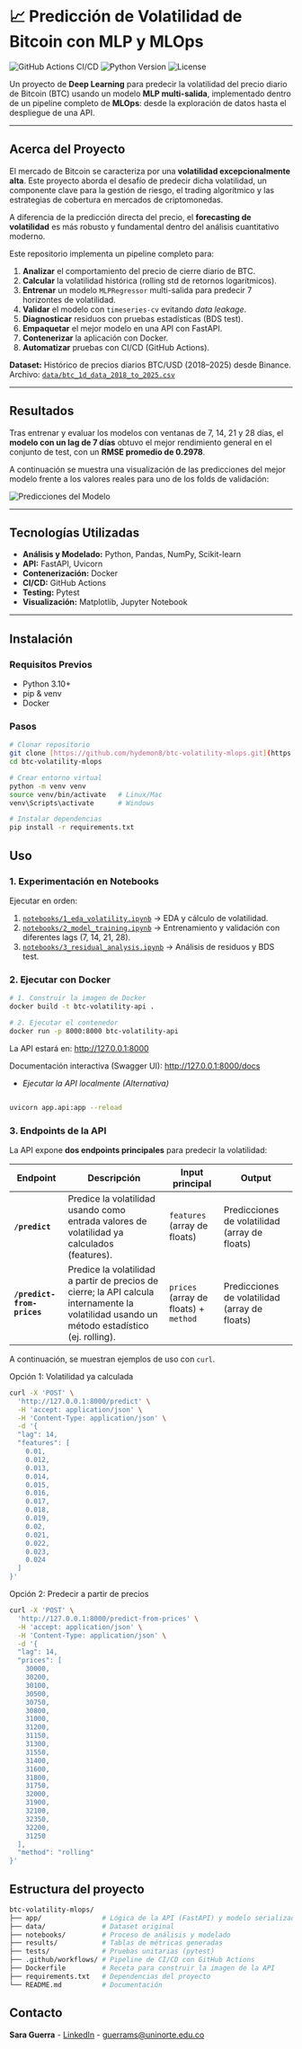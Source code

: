 # 📈 Predicción de Volatilidad de Bitcoin con MLP y MLOps

![GitHub Actions CI/CD](https://github.com/hydemon8/btc-volatility-mlops/actions/workflows/ci.yml/badge.svg)
![Python Version](https://img.shields.io/badge/python-3.10+-blue)
![License](https://img.shields.io/badge/license-MIT-green)

Un proyecto de **Deep Learning** para predecir la volatilidad del precio diario de Bitcoin (BTC) usando un modelo **MLP multi-salida**, implementado dentro de un pipeline completo de **MLOps**: desde la exploración de datos hasta el despliegue de una API.

---

##  Acerca del Proyecto

El mercado de Bitcoin se caracteriza por una **volatilidad excepcionalmente alta**. Este proyecto aborda el desafío de predecir dicha volatilidad, un componente clave para la gestión de riesgo, el trading algorítmico y las estrategias de cobertura en mercados de criptomonedas.

A diferencia de la predicción directa del precio, el **forecasting de volatilidad** es más robusto y fundamental dentro del análisis cuantitativo moderno.

Este repositorio implementa un pipeline completo para:

1.  **Analizar** el comportamiento del precio de cierre diario de BTC.
2.  **Calcular** la volatilidad histórica (rolling std de retornos logarítmicos).
3.  **Entrenar** un modelo `MLPRegressor` multi-salida para predecir 7 horizontes de volatilidad.
4.  **Validar** el modelo con `timeseries-cv` evitando *data leakage*.
5.  **Diagnosticar** residuos con pruebas estadísticas (BDS test).
6.  **Empaquetar** el mejor modelo en una API con FastAPI.
7.  **Contenerizar** la aplicación con Docker.
8.  **Automatizar** pruebas con CI/CD (GitHub Actions).

**Dataset:** Histórico de precios diarios BTC/USD (2018–2025) desde Binance.
Archivo: [`data/btc_1d_data_2018_to_2025.csv`](data/btc_1d_data_2018_to_2025.csv)

---

##  Resultados

Tras entrenar y evaluar los modelos con ventanas de 7, 14, 21 y 28 días, el **modelo con un lag de 7 días** obtuvo el mejor rendimiento general en el conjunto de test, con un **RMSE promedio de 0.2978**.

A continuación se muestra una visualización de las predicciones del mejor modelo frente a los valores reales para uno de los folds de validación:

![Predicciones del Modelo](notebooks/figs/serie_temporal_lag7_Mejor_Fold_Fold_2.png)

---

##  Tecnologías Utilizadas

- **Análisis y Modelado:** Python, Pandas, NumPy, Scikit-learn
- **API:** FastAPI, Uvicorn
- **Contenerización:** Docker
- **CI/CD:** GitHub Actions
- **Testing:** Pytest
- **Visualización:** Matplotlib, Jupyter Notebook

---

##  Instalación

### Requisitos Previos
- Python 3.10+
- pip & venv
- Docker

### Pasos

```bash
# Clonar repositorio
git clone [https://github.com/hydemon8/btc-volatility-mlops.git](https://github.com/hydemon8/btc-volatility-mlops.git)
cd btc-volatility-mlops

# Crear entorno virtual
python -m venv venv
source venv/bin/activate   # Linux/Mac
venv\Scripts\activate      # Windows

# Instalar dependencias
pip install -r requirements.txt

``` 

##  Uso

### 1. Experimentación en Notebooks
Ejecutar en orden:

1. [`notebooks/1_eda_volatility.ipynb`](notebooks/1_eda_volatility.ipynb) → EDA y cálculo de volatilidad.  
2. [`notebooks/2_model_training.ipynb`](notebooks/2_model_training.ipynb) → Entrenamiento y validación con diferentes lags (7, 14, 21, 28).  
3. [`notebooks/3_residual_analysis.ipynb`](notebooks/3_residual_analysis.ipynb) → Análisis de residuos y BDS test.  

### 2. Ejecutar con Docker

```bash
# 1. Construir la imagen de Docker
docker build -t btc-volatility-api .

# 2. Ejecutar el contenedor
docker run -p 8000:8000 btc-volatility-api

```

La API estará en: http://127.0.0.1:8000 

Documentación interactiva (Swagger UI): http://127.0.0.1:8000/docs

- *Ejecutar la API localmente (Alternativa)*

```bash

uvicorn app.api:app --reload

```


### 3. Endpoints de la API

La API expone **dos endpoints principales** para predecir la volatilidad:

| Endpoint               | Descripción                                                                 | Input principal      | Output |
|-------------------------|-----------------------------------------------------------------------------|----------------------|--------|
| **`/predict`**          | Predice la volatilidad usando como entrada valores de volatilidad ya calculados (features). | `features` (array de floats) | Predicciones de volatilidad (array de floats) |
| **`/predict-from-prices`** | Predice la volatilidad a partir de precios de cierre; la API calcula internamente la volatilidad usando un método estadístico (ej. rolling). | `prices` (array de floats) + `method` | Predicciones de volatilidad (array de floats) |

A continuación, se muestran ejemplos de uso con `curl`. 

Opción 1: Volatilidad ya calculada 

```bash
curl -X 'POST' \
  'http://127.0.0.1:8000/predict' \
  -H 'accept: application/json' \
  -H 'Content-Type: application/json' \
  -d '{
  "lag": 14,
  "features": [
    0.01,
    0.012,
    0.013,
    0.014,
    0.015,
    0.016,
    0.017,
    0.018,
    0.019,
    0.02,
    0.021,
    0.022,
    0.023,
    0.024
  ]
}'

```

Opción 2: Predecir a partir de precios

```bash
curl -X 'POST' \
  'http://127.0.0.1:8000/predict-from-prices' \
  -H 'accept: application/json' \
  -H 'Content-Type: application/json' \
  -d '{
  "lag": 14,
  "prices": [
    30000,
    30200,
    30100,
    30500,
    30750,
    30800,
    31000,
    31200,
    31150,
    31300,
    31550,
    31400,
    31600,
    31800,
    31750,
    32000,
    31900,
    32100,
    32350,
    32200,
    31250
  ],
  "method": "rolling"
}'

```
## Estructura del proyecto

```bash
btc-volatility-mlops/
├── app/               # Lógica de la API (FastAPI) y modelo serializado
├── data/              # Dataset original
├── notebooks/         # Proceso de análisis y modelado
├── results/           # Tablas de métricas generadas
├── tests/             # Pruebas unitarias (pytest)
├── .github/workflows/ # Pipeline de CI/CD con GitHub Actions
├── Dockerfile         # Receta para construir la imagen de la API
├── requirements.txt   # Dependencias del proyecto
└── README.md          # Documentación
```

## Contacto 

**Sara Guerra** - [LinkedIn](https://www.linkedin.com/in/saramguerrar) - guerrams@uninorte.edu.co